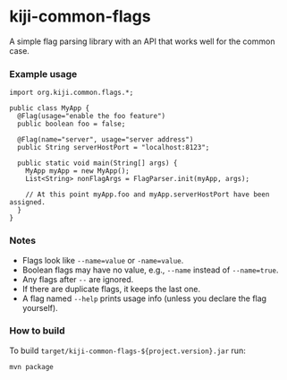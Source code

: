 kiji-common-flags
=================

A simple flag parsing library with an API that works well for the common case.


### Example usage

    import org.kiji.common.flags.*;

    public class MyApp {
      @Flag(usage="enable the foo feature")
      public boolean foo = false;

      @Flag(name="server", usage="server address")
      public String serverHostPort = "localhost:8123";

      public static void main(String[] args) {
        MyApp myApp = new MyApp();
        List<String> nonFlagArgs = FlagParser.init(myApp, args);

        // At this point myApp.foo and myApp.serverHostPort have been assigned.
      }
    }


### Notes

* Flags look like `--name=value` or `-name=value`.
* Boolean flags may have no value, e.g., `--name` instead of `--name=true`.
* Any flags after ` -- ` are ignored.
* If there are duplicate flags, it keeps the last one.
* A flag named `--help` prints usage info (unless you declare the flag yourself).


### How to build

To build `target/kiji-common-flags-${project.version}.jar` run:

    mvn package


